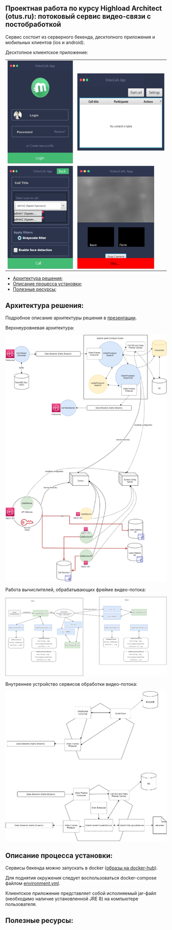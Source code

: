 ## Проектная работа по курсу Highload Architect (otus.ru): потоковый сервис видео-связи с постобработкой

Сервис состоит из серверного бекенда, десктопного приложения и мобильных клиентов (ios и android).

Десктопное клиентское приложение:
<table>
    <tr>
        <td><img src="imgs/screenshot_1.png" width="240" height="320"></td>
        <td><img src="imgs/screenshot_2.png" width="320" height="240"></td>
    </tr>
    <tr>
        <td><img src="imgs/screenshot_3.png" width="240" height="320"></td>
        <td><img src="imgs/screenshot_4.png" width="240" height="320"></td>
     </tr>
</table>


+ [Архитектура решения](#Architecture);
+ [Описание процесса установки](#Install);
+ [Полезные ресурсы](#Resources);

## <a name="Architecture"></a> Архитектура решения:

Подробное описание архитектуры решения в [презентации](final_project_presentation.pdf).

Верхнеуровневая архитектура:

![](imgs/VideoCalls%20Services%20Structure.png)

Работа вычислителей, обрабатывающих фрейме видео-потока:

![](imgs/VideoProcessor%20services%20cluster.png)

Внутреннее устройство сервисов обработки видео-потока:

![](imgs/Video%20Calls%20Stream%20Pipeline%20Structure.png)

## <a name="Install"></a> Описание процесса установки:

Сервисы бекенда можно запускать в docker ([образы на docker-hub]()).

Для поднятия окружения следует воспользоваться docker-compose файлом [environment.yml](./environment.yml).

Клиентское приложение представляет собой исполняемый jar-файл (необходимо наличие установленной JRE 8)
на компьютере пользователя.

## <a name="Resources"></a> Полезные ресурсы: